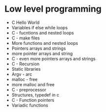 # Low level programming

* C Hello World
* Variables if else while loops
* C - fucntions and nested loops
* C - make files
* More functions and nested loops
* Pointers arrays and strings
* more pointer arrays and string
* C - even more pointers arrays and strings
* C - Recursion
* Static libraries
* Argv - arc
* malloc - free
* more malloc and free
* C - preprocessor
* Structures, typedef in c
* C - Function pointers
* Variadic functions



